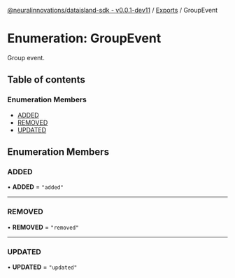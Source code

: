 [@neuralinnovations/dataisland-sdk - v0.0.1-dev11](../../README.md) / [Exports](../modules.md) / GroupEvent

# Enumeration: GroupEvent

Group event.

## Table of contents

### Enumeration Members

- [ADDED](GroupEvent.md#added)
- [REMOVED](GroupEvent.md#removed)
- [UPDATED](GroupEvent.md#updated)

## Enumeration Members

### ADDED

• **ADDED** = ``"added"``

___

### REMOVED

• **REMOVED** = ``"removed"``

___

### UPDATED

• **UPDATED** = ``"updated"``
